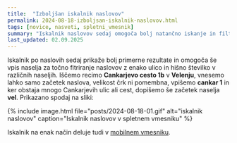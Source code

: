 ```yaml
---
title:  "Izboljšan iskalnik naslovov"
permalink: 2024-08-18-izboljsan-iskalnik-naslovov.html
tags: [novice, nasveti, spletni_vmesnik]
summary: "Iskalnik naslovov sedaj omogoča bolj natančno iskanje in filtriranje naslovov. Prikazano na konkretnem primeru."
last_updated: 02.09.2025
---
```


Iskalnik po naslovih sedaj prikaže bolj primerne rezultate in omogoča še vpis naselja za točno fitriranje naslovov z enako ulico
in hišno številko v različnih naseljih. Iščemo recimo **Cankarjevo cesto 1b** v **Velenju**, vnesemo lahko samo začetek naslova, velikost črk ni pomembna,
vpišemo **cankar 1** in ker obstaja mnogo Cankarjevih ulic ali cest, dopišemo še začetek naselja **vel**. Prikazano spodaj na sliki:

{% include image.html file="posts/2024-08-18-01.gif" alt="iskalnik naslovov" caption="Iskalnik naslovov v spletnem vmesniku" %}  

Iskalnik na enak način deluje tudi v [mobilnem vmesniku](2025-09-02-mobilni-iskanje.html).
